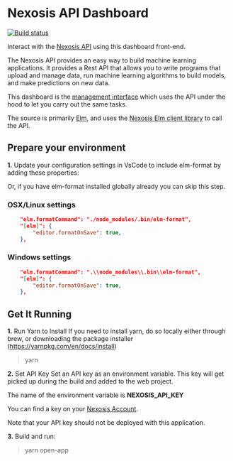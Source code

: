# Nexosis API Dashboard

[![Build status](https://ci.appveyor.com/api/projects/status/ga45ljuh216w0tat?svg=true)](https://ci.appveyor.com/project/Nexosis/dashboard)

Interact with the [Nexosis API](https://nexosis.com) using this dashboard front-end.

The Nexosis API provides an easy way to build machine learning applications.  It provides a Rest API that allows you to write programs that upload and manage data, run machine learning algorithms to build models, and make predictions on new data.

This dashboard is the [management interface](https://account.nexosis.com) which uses the API under the hood to let you carry out the same tasks.

The source is primarily [Elm](http://elm-lang.org/), and uses the [Nexosis Elm client library](https://github.com/Nexosis/nexosisclient-elm) to call the API.

## Prepare your environment

**1.** Update your configuration settings in VsCode to include elm-format by adding these properties:

Or, if you have elm-format installed globally already you can skip this step.

### OSX/Linux settings

``` json
    "elm.formatCommand": "./node_modules/.bin/elm-format",
    "[elm]": {
        "editor.formatOnSave": true,
    },
```

### Windows settings

``` json
    "elm.formatCommand": ".\\node_modules\\.bin\\elm-format",
    "[elm]": {
        "editor.formatOnSave": true,
    },
```

## Get It Running

**1.** Run Yarn to Install
If you need to install yarn, do so locally either through brew, or downloading the package installer (https://yarnpkg.com/en/docs/install)

> yarn

**2.** Set API Key
Set an API key as an environment variable.  This key will get picked up during the build and added to the web project.

The name of the environment variable is **NEXOSIS_API_KEY**

You can find a key on your [Nexosis Account](https://account.nexosis.com).

Note that your API key should not be deployed with this application.

**3.** Build and run:

> yarn open-app